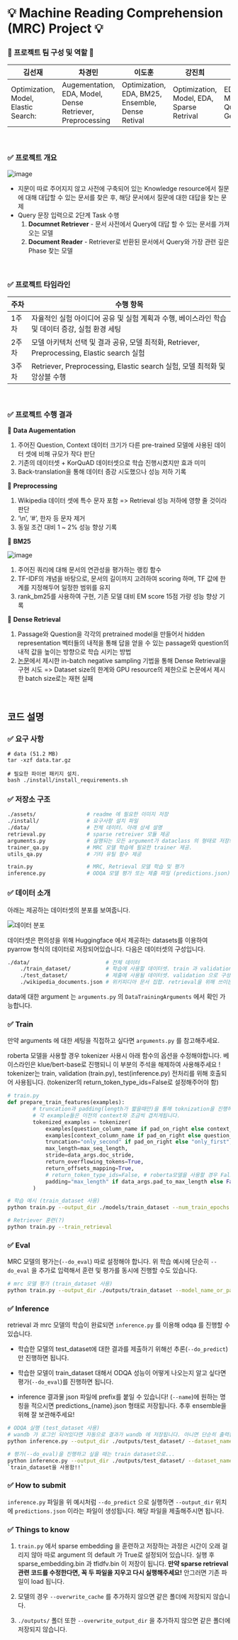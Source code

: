 # 💡 Machine Reading Comprehension (MRC) Project 💡


### 👩 프로젝트 팀 구성 및 역할 👨

|김선재|차경민|이도훈|강진희|김태훈|
|--|--|--|--|--|
|Optimization, Model, Elastic Search:|Augementation, EDA, Model, Dense Retriever, Preprocessing|Optimization, EDA, BM25, Ensemble, Dense Retival|Optimization, Model, EDA, Sparse Retrival|EDA, Management, Question Generation| 
<br/>


### ✅ 프로젝트 개요

![image](https://user-images.githubusercontent.com/86389775/169706163-62a41196-9b2b-470f-89c5-caff728decc4.png)
<br/>
- 지문이 따로 주어지지 않고 사전에 구축되어 있는 Knowledge resource에서 질문에 대해 대답할 수 있는 문서를 찾은 후, 해당 문서에서 질문에 대한 대답을 찾는 문제
- Query 문장 입력으로 2단계 Task 수행
    1. __Documnet Retriever__ - 문서 사전에서 Query에 대답 할 수 있는 문서를 가져오는 모델
    2. __Document Reader__ - Retriever로 반환된 문서에서 Query와 가장 관련 깊은 Phase 찾는 모델
<br/>    


### ✅ 프로젝트 타임라인

|주차|수행 항목|
|----|----|
|1주차|자율적인 실험 아이디어 공유 및 실험 계획과 수행, 베이스라인 학습 및 데이터 증강, 실험 환경 세팅|
|2주차|모델 아키텍처 선택 및 결과 공유, 모델 최적화, Retriever, Preprocessing, Elastic search 실험|
|3주차|Retriever, Preprocessing, Elastic search 실험, 모델 최적화 및 앙상블 수행|
<br/>


### ✅ 프로젝트 수행 결과

📌 __Data Augementation__

1. 주어진 Question, Context 데이터 크기가 다른 pre-trained 모델에 사용된 데이터 셋에 비해 규모가 작다 판단
2. 기존의 데이터셋 + KorQuAD 데이터셋으로 학습 진행시켰지만 효과 미미
3. Back-translation을 통해 데이터 증강 시도했으나 성능 저하 기록<br/>

📌 __Preprocessing__

1. Wikipedia 데이터 셋에 특수 문자 포함 => Retrieval 성능 저하에 영향 줄 것이라 판단
2. ‘\n’, ‘#’, 한자 등 문자 제거
3. 동일 조건 대비 1 ~ 2% 성능 향상 기록<br/>

📌 __BM25__

![image](https://user-images.githubusercontent.com/86389775/169706099-9f6e5f0d-c2ec-4ff4-9709-cb4cef7728df.png)
<br/>  
1. 주어진 쿼리에 대해 문서의 연관성을 평가하는 랭킹 함수
2. TF-IDF의 개념을 바탕으로, 문서의 길이까지 고려하여 scoring 하며, TF 값에 한계를 지정해두어 일정한 범위를 유지
3. rank_bm25를 사용하여 구현, 기존 모델 대비 EM score 15점 가량 성능 향상 기록<br/>

📌 __Dense Retrieval__

1. Passage와 Question을 각각의 pretrained model을 만들어서 hidden representation 벡터들의 내적을 통해 답을 얻을 수 있는 passage와 question의 내적 값을 높이는 방향으로 학습 시키는 방법
2. [논문](https://arxiv.org/abs/2004.04906)에서 제시한 in-batch negative sampling 기법을 통해 Dense Retrieval을 구현 시도  => Dataset size의 한계와 GPU resource의 제한으로 논문에서 제시한 batch size로는 재현 실패

<br/>



## 코드 설명

### ✅ 요구 사항

```
# data (51.2 MB)
tar -xzf data.tar.gz

# 필요한 파이썬 패키지 설치. 
bash ./install/install_requirements.sh
```

### ✅ 저장소 구조

```bash
./assets/                # readme 에 필요한 이미지 저장
./install/               # 요구사항 설치 파일 
./data/                  # 전체 데이터. 아래 상세 설명
retrieval.py             # sparse retreiver 모듈 제공 
arguments.py             # 실행되는 모든 argument가 dataclass 의 형태로 저장되어있음
trainer_qa.py            # MRC 모델 학습에 필요한 trainer 제공.
utils_qa.py              # 기타 유틸 함수 제공 

train.py                 # MRC, Retrieval 모델 학습 및 평가 
inference.py		     # ODQA 모델 평가 또는 제출 파일 (predictions.json) 생성
```

### ✅ 데이터 소개

아래는 제공하는 데이터셋의 분포를 보여줍니다.

![데이터 분포](./assets/dataset.png)

데이터셋은 편의성을 위해 Huggingface 에서 제공하는 datasets를 이용하여 pyarrow 형식의 데이터로 저장되어있습니다. 다음은 데이터셋의 구성입니다.

```bash
./data/                        # 전체 데이터
    ./train_dataset/           # 학습에 사용할 데이터셋. train 과 validation 으로 구성 
    ./test_dataset/            # 제출에 사용될 데이터셋. validation 으로 구성 
    ./wikipedia_documents.json # 위키피디아 문서 집합. retrieval을 위해 쓰이는 corpus.
```

data에 대한 argument 는 `arguments.py` 의 `DataTrainingArguments` 에서 확인 가능합니다. 


### ✅ Train

만약 arguments 에 대한 세팅을 직접하고 싶다면 `arguments.py` 를 참고해주세요. 

roberta 모델을 사용할 경우 tokenizer 사용시 아래 함수의 옵션을 수정해야합니다.
베이스라인은 klue/bert-base로 진행되니 이 부분의 주석을 해제하여 사용해주세요 ! 
tokenizer는 train, validation (train.py), test(inference.py) 전처리를 위해 호출되어 사용됩니다.
(tokenizer의 return_token_type_ids=False로 설정해주어야 함)

```python
# train.py
def prepare_train_features(examples):
        # truncation과 padding(length가 짧을때만)을 통해 toknization을 진행하며, stride를 이용하여 overflow를 유지합니다.
        # 각 example들은 이전의 context와 조금씩 겹치게됩니다.
        tokenized_examples = tokenizer(
            examples[question_column_name if pad_on_right else context_column_name],
            examples[context_column_name if pad_on_right else question_column_name],
            truncation="only_second" if pad_on_right else "only_first",
            max_length=max_seq_length,
            stride=data_args.doc_stride,
            return_overflowing_tokens=True,
            return_offsets_mapping=True,
            # return_token_type_ids=False, # roberta모델을 사용할 경우 False, bert를 사용할 경우 True로 표기해야합니다.
            padding="max_length" if data_args.pad_to_max_length else False,
        )
```

```bash
# 학습 예시 (train_dataset 사용)
python train.py --output_dir ./models/train_dataset --num_train_epochs 10 --do_train
```

```bash
# Retriever 훈련(?)
python train.py --train_retrieval
```

### ✅ Eval

MRC 모델의 평가는(`--do_eval`) 따로 설정해야 합니다.  위 학습 예시에 단순히 `--do_eval` 을 추가로 입력해서 훈련 및 평가를 동시에 진행할 수도 있습니다.

```bash
# mrc 모델 평가 (train_dataset 사용)
python train.py --output_dir ./outputs/train_dataset --model_name_or_path ./models/train_dataset/ --do_eval 
```

### ✅ Inference

retrieval 과 mrc 모델의 학습이 완료되면 `inference.py` 를 이용해 odqa 를 진행할 수 있습니다.

* 학습한 모델의  test_dataset에 대한 결과를 제출하기 위해선 추론(`--do_predict`)만 진행하면 됩니다. 

* 학습한 모델이 train_dataset 대해서 ODQA 성능이 어떻게 나오는지 알고 싶다면 평가(`--do_eval`)를 진행하면 됩니다.

* inference 결과물 json 파일에 prefix를 붙일 수 있습니다! (`--name`)에 원하는 명칭을 적으시면 predictions_{name}.json 형태로 저장됩니다. 추후 ensemble을 위해 잘 보관해주세요!

```bash
# ODQA 실행 (test_dataset 사용)
# wandb 가 로그인 되어있다면 자동으로 결과가 wandb 에 저장됩니다. 아니면 단순히 출력됩니다
python inference.py --output_dir ./outputs/test_dataset/ --dataset_name ../data/test_dataset/ --model_name_or_path ./models/train_dataset/ --do_predict --overwrite_output_dir --name new_case
```

```bash
# 평가(--do_eval)을 진행하고 싶을 때는 train dataset으로...
python inference.py --output_dir ./outputs/test_dataset/ --dataset_name ../data/train_dataset --model_name_or_path ./models/train_dataset --do_eval --overwrite_output_dir --name new_case
`train_dataset을 사용함!!`
```

### ✅ How to submit

`inference.py` 파일을 위 예시처럼 `--do_predict` 으로 실행하면 `--output_dir` 위치에 `predictions.json` 이라는 파일이 생성됩니다. 해당 파일을 제출해주시면 됩니다.

### ✅ Things to know

1. `train.py` 에서 sparse embedding 을 훈련하고 저장하는 과정은 시간이 오래 걸리지 않아 따로 argument 의 default 가 True로 설정되어 있습니다. 실행 후 sparse_embedding.bin 과 tfidfv.bin 이 저장이 됩니다. **만약 sparse retrieval 관련 코드를 수정한다면, 꼭 두 파일을 지우고 다시 실행해주세요!** 안그러면 기존 파일이 load 됩니다.

2. 모델의 경우 `--overwrite_cache` 를 추가하지 않으면 같은 폴더에 저장되지 않습니다. 

3. `./outputs/` 폴더 또한 `--overwrite_output_dir` 을 추가하지 않으면 같은 폴더에 저장되지 않습니다.
